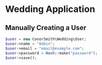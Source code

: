 # Wedding Application

## Manually Creating a User

```php
$user = new ConorSmith\Wedding\User;
$user->name = "Admin";
$user->email = "email@example.com";
$user->password = Hash::make("password");
$user->save();
```
